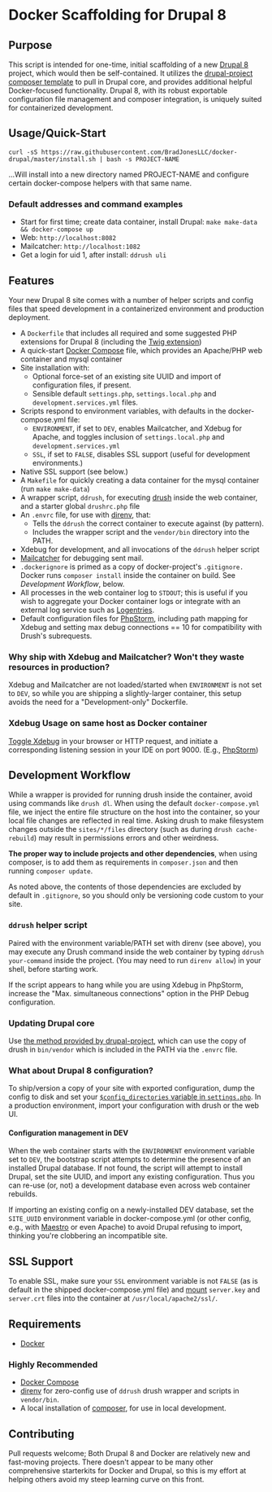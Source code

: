 # Docker Scaffolding for Drupal 8

## Purpose
This script is intended for one-time, initial scaffolding of a new [Drupal 8](http://drupal.org) project,
which would then be self-contained. It utilizes the [drupal-project composer template](https://github.com/drupal-composer/drupal-project)
to pull in Drupal core, and provides additional helpful Docker-focused functionality.
Drupal 8, with its robust exportable configuration file management and composer integration,
is uniquely suited for containerized development.

## Usage/Quick-Start
`curl -sS https://raw.githubusercontent.com/BradJonesLLC/docker-drupal/master/install.sh | bash -s PROJECT-NAME`

...Will install into a new directory named PROJECT-NAME and configure certain docker-compose helpers with that
same name.

### Default addresses and command examples
- Start for first time; create data container, install Drupal: `make make-data && docker-compose up`
- Web: `http://localhost:8082`
- Mailcatcher: `http://localhost:1082`
- Get a login for uid 1, after install: `ddrush uli`

## Features
Your new Drupal 8 site comes with a number of helper scripts and config files that
speed development in a containerized environment and production deployment.
+ A `Dockerfile` that includes all required and some suggested PHP extensions for Drupal 8
  (including the [Twig extension](http://twig.sensiolabs.org/doc/installation.html#installing-the-c-extension))
+ A quick-start [Docker Compose](https://docs.docker.com/compose/) file, which provides
  an Apache/PHP web container and mysql container
+ Site installation with:
  - Optional force-set of an existing site UUID and import of configuration files,
    if present.
  - Sensible default `settings.php`, `settings.local.php` and `development.services.yml` files.
+ Scripts respond to environment variables, with defaults in the docker-compose.yml file:
  - `ENVIRONMENT`, if set to `DEV`, enables Mailcatcher, and Xdebug for Apache, and
    toggles inclusion of `settings.local.php` and `development.services.yml`
  - `SSL`, if set to `FALSE`, disables SSL support (useful for development environments.)
+ Native SSL support (see below.)
+ A `Makefile` for quickly creating a data container for the mysql container (run `make make-data`)
+ A wrapper script, `ddrush`, for executing [drush](https://github.com/drush-ops/drush)
  inside the web container, and a starter global `drushrc.php` file
+ An `.envrc` file, for use with [direnv](http://direnv.net/), that:
  - Tells the `ddrush` the correct container to execute against (by pattern).
  - Includes the wrapper script and the `vendor/bin` directory into the PATH.
+ Xdebug for development, and all invocations of the `ddrush` helper script
+ [Mailcatcher](http://mailcatcher.me/) for debugging sent mail.
+ `.dockerignore` is primed as a copy of docker-project's `.gitignore.` Docker runs
  `composer install` inside the container on build. See *Development Workflow*, below.
+ All processes in the web container log to `STDOUT`; this is useful if you wish to
  aggregate your Docker container logs or integrate with an external log service
  such as [Logentries](https://logentries.com/learnmore?code=e500f810).
+ Default configuration files for [PhpStorm](https://www.jetbrains.com/phpstorm/),
  including path mapping for Xdebug and setting max debug connections == 10 for
  compatibility with Drush's subrequests.

### Why ship with Xdebug and Mailcatcher? Won't they waste resources in production?
Xdebug and Mailcatcher are not loaded/started when `ENVIRONMENT` is not set to `DEV`,
so while you are shipping a slightly-larger container, this setup avoids the need for
a "Development-only" Dockerfile.

### Xdebug Usage on same host as Docker container
[Toggle Xdebug](http://xdebug.org/docs/remote#starting) in your browser or HTTP
request, and initiate a corresponding listening session in your IDE on port 9000.
(E.g., [PhpStorm](https://www.jetbrains.com/phpstorm/help/zero-configuration-debugging.html#d399854e506))

## Development Workflow
While a wrapper is provided for running drush inside the container, avoid using
commands like `drush dl`. When using the default `docker-compose.yml` file, we
inject the entire file structure on the host into the container, so your local
file changes are reflected in real time. Asking drush to make filesystem changes
outside the `sites/*/files` directory (such as during `drush cache-rebuild`) may
result in permissions errors and other weirdness.

**The proper way to include projects and other dependencies**, when using composer,
is to add them as requirements in `composer.json` and then running `composer update`.

As noted above, the contents of those dependencies are excluded by default in
`.gitignore`, so you should only be versioning code custom to your site.

### `ddrush` helper script
Paired with the environment variable/PATH set with direnv (see above), you may execute
any Drush command inside the web container by typing `ddrush your-command` inside
the project. (You may need to run `direnv allow`) in your shell, before starting work.

If the script appears to hang while you are using Xdebug in PhpStorm, increase the
"Max. simultaneous connections" option in the PHP Debug configuration.

### Updating Drupal core
Use [the method provided by drupal-project](https://github.com/drupal-composer/drupal-project#updating-drupal-core),
which can use the copy of drush in `bin/vendor` which is included in the PATH via
the `.envrc` file.

### What about Drupal 8 configuration?
To ship/version a copy of your site with exported configuration, dump the config
to disk and set your [`$config_directories` variable in `settings.php`](https://www.drupal.org/node/2431247).
In a production environment, import your configuration with drush or the web UI.

#### Configuration management in DEV
When the web container starts with the `ENVIRONMENT` environment variable set to `DEV`,
the bootstrap script attempts to determine the presence of an installed Drupal
database. If not found, the script will attempt to install Drupal, set the site UUID,
and import any existing configuration. Thus you can re-use (or, not) a development
database even across web container rebuilds.

If importing an existing config on a newly-installed DEV database, set the `SITE_UUID`
environment variable in docker-compose.yml (or other config, e.g., with
[Maestro](https://github.com/signalfuse/maestro-ng) or even Apache) to avoid Drupal
refusing to import, thinking you're clobbering an incompatible site.

## SSL Support
To enable SSL, make sure your `SSL` environment variable is not `FALSE` (as is default
in the shipped docker-compose.yml file) and [mount](https://docs.docker.com/userguide/dockervolumes)
`server.key` and `server.crt` files into the container at `/usr/local/apache2/ssl/`.

## Requirements
- [Docker](https://docker.com)

### Highly Recommended
- [Docker Compose](https://docs.docker.com/compose/)
- [direnv](http://direnv.net/) for zero-config use of `ddrush` drush wrapper and scripts in `vendor/bin`.
- A local installation of [composer](http://getcomposer.org/), for use in local development.

## Contributing
Pull requests welcome; Both Drupal 8 and Docker are relatively new and fast-moving projects.
There doesn't appear to be many other comprehensive starterkits for Docker and Drupal,
so this is my effort at helping others avoid my steep learning curve on this front.
